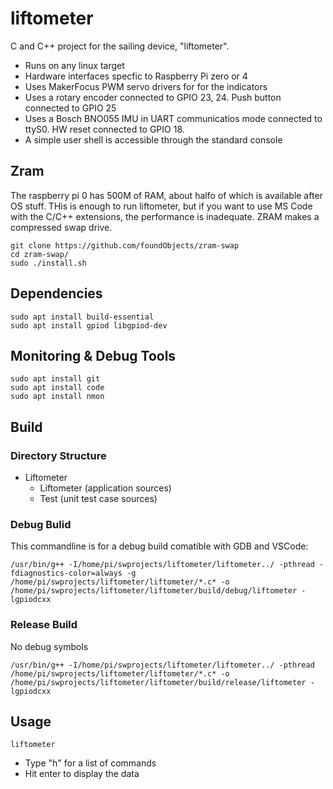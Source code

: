 # liftometer
C and C++ project for the  sailing device, "liftometer". 

- Runs on any linux target
- Hardware interfaces specfic to Raspberry Pi zero or 4
- Uses MakerFocus PWM servo drivers for for the indicators
- Uses a rotary encoder connected to GPIO 23, 24. Push button connected to GPIO 25
- Uses a Bosch BNO055 IMU in UART communicatios mode connected to ttyS0. HW reset connected to GPIO 18.
- A simple user shell is accessible through the standard console
## Zram
The raspberry pi 0 has 500M of RAM, about halfo of which is available after OS stuff. THis is enough to run liftometer, but if you want to use MS Code with the C/C++ extensions, the performance is inadequate. ZRAM makes a compressed swap drive.
```
git clone https://github.com/foundObjects/zram-swap
cd zram-swap/
sudo ./install.sh
```
## Dependencies
```
sudo apt install build-essential
sudo apt install gpiod libgpiod-dev
````
## Monitoring & Debug Tools
```
sudo apt install git
sudo apt install code
sudo apt install nmon
```
## Build
### Directory Structure
* Liftometer
  * Liftometer (application sources)
  * Test (unit test case sources)
### Debug Bulid
This commandline is for a debug build comatible with GDB and VSCode:
```
/usr/bin/g++ -I/home/pi/swprojects/liftometer/liftometer../ -pthread -fdiagnostics-color=always -g /home/pi/swprojects/liftometer/liftometer/*.c* -o /home/pi/swprojects/liftometer/liftometer/build/debug/liftometer -lgpiodcxx
```
### Release Build
No debug symbols
```
/usr/bin/g++ -I/home/pi/swprojects/liftometer/liftometer../ -pthread /home/pi/swprojects/liftometer/liftometer/*.c* -o /home/pi/swprojects/liftometer/liftometer/build/release/liftometer -lgpiodcxx
```
## Usage
```
liftometer
```
* Type "h" for a list of commands
* Hit enter to display the data


